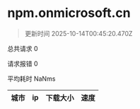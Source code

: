
  # npm.onmicrosoft.cn

  > 更新时间 2025-10-14T00:45:20.470Z
  
  总共请求 0

  请求报错 0

  平均耗时 NaNms

|城市|ip|下载大小|速度|
|-----|----------|---|---|

  
